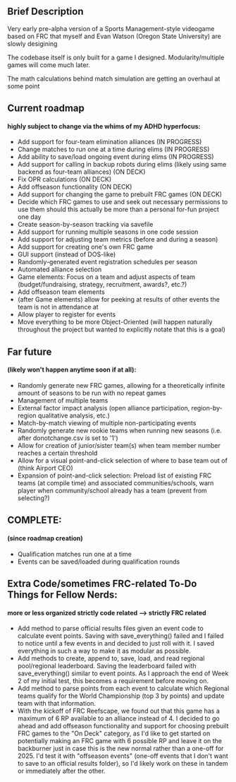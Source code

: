 ## Brief Description

Very early pre-alpha version of a Sports Management-style videogame based on FRC that myself and Evan Watson (Oregon State University) are slowly desigining

The codebase itself is only built for a game I designed. Modularity/multiple games will come much later.

The math calculations behind match simulation are getting an overhaul at some point

## Current roadmap 
#### highly subject to change via the whims of my ADHD hyperfocus:

* Add support for four-team elimination alliances (IN PROGRESS)
* Change matches to run one at a time during elims (IN PROGRESS)
* Add ability to save/load ongoing event during elims (IN PROGRESS)
* Add support for calling in backup robots during elims (likely using same backend as four-team alliances) (ON DECK)
* Fix OPR calculations (ON DECK)
* Add offseason functionality (ON DECK)
* Add support for changing the game to prebuilt FRC games (ON DECK)
* Decide which FRC games to use and seek out necessary permissions to use them should this actually be more than a personal for-fun project one day
* Create season-by-season tracking via savefile
* Add support for running multiple seasons in one code session
* Add support for adjusting team metrics (before and during a season)
* Add support for creating one's own FRC game
* GUI support (instead of DOS-like)
* Randomly-generated event registration schedules per season
* Automated alliance selection
* Game elements: Focus on a team and adjust aspects of team (budget/fundraising, strategy, recruitment, awards?, etc.?)
* Add offseason team elements
* (after Game elements) allow for peeking at results of other events the team is not in attendance at
* Allow player to register for events
* Move everything to be more Object-Oriented (will happen naturally throughout the project but wanted to explicitly notate that this is a goal)

## Far future 
#### (likely won't happen anytime soon if at all):

* Randomly generate new FRC games, allowing for a theoretically infinite amount of seasons to be run with no repeat games
* Management of multiple teams
* External factor impact analysis (open alliance participation, region-by-region qualitative analysis, etc.)
* Match-by-match viewing of multiple non-participating events
* Randomly generate new rookie teams when running new seasons (i.e. after donotchange.csv is set to '1')
* Allow for creation of junior/sister team(s) when team member number reaches a certain threshold
* Allow for a visual point-and-click selection of where to base team out of (think Airport CEO)
* Expansion of point-and-click selection: Preload list of existing FRC teams (at compile time) and associated communities/schools, warn player when community/school already has a team (prevent from selecting?)

## COMPLETE:
#### (since roadmap creation)
* Qualification matches run one at a time
* Events can be saved/loaded during qualification rounds

## Extra Code/sometimes FRC-related To-Do Things for Fellow Nerds:
#### more or less organized strictly code related --> strictly FRC related

* Add method to parse official results files given an event code to calculate event points. Saving with save_everything() failed and I failed to notice until a few events in and decided to just roll with it. I saved everything in such a way to make it as modular as possible.
* Add methods to create, append to, save, load, and read regional pool/regional leaderboard. Saving the leaderboard failed with save_everything() similar to event points. As I approach the end of Week 2 of my initial test, this becomes a requirement before moving on.
* Add method to parse points from each event to calculate which Regional teams qualify for the World Championship (top 3 by points) and update team with that information.
* With the kickoff of FRC Reefscape, we found out that this game has a maximum of 6 RP available to an alliance instead of 4. I decided to go ahead and add offseason functionality and support for choosing prebuilt FRC games to the "On Deck" category, as I'd like to get started on potentially making an FRC game with 6 possible RP and leave it on the backburner just in case this is the new normal rather than a one-off for 2025. I'd test it with "offseason events" (one-off events that I don't want to save to an official results folder), so I'd likely work on these in tandem or immediately after the other.
